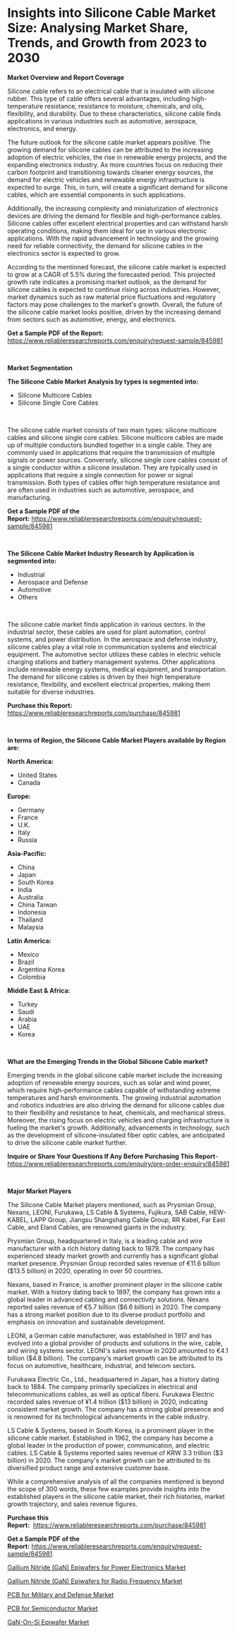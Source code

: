 <p><h1>Insights into Silicone Cable Market Size: Analysing Market Share, Trends, and Growth from 2023 to 2030</h1></p><p><strong>Market Overview and Report Coverage</strong></p>
<p><p>Silicone cable refers to an electrical cable that is insulated with silicone rubber. This type of cable offers several advantages, including high-temperature resistance, resistance to moisture, chemicals, and oils, flexibility, and durability. Due to these characteristics, silicone cable finds applications in various industries such as automotive, aerospace, electronics, and energy.</p><p>The future outlook for the silicone cable market appears positive. The growing demand for silicone cables can be attributed to the increasing adoption of electric vehicles, the rise in renewable energy projects, and the expanding electronics industry. As more countries focus on reducing their carbon footprint and transitioning towards cleaner energy sources, the demand for electric vehicles and renewable energy infrastructure is expected to surge. This, in turn, will create a significant demand for silicone cables, which are essential components in such applications.</p><p>Additionally, the increasing complexity and miniaturization of electronics devices are driving the demand for flexible and high-performance cables. Silicone cables offer excellent electrical properties and can withstand harsh operating conditions, making them ideal for use in various electronic applications. With the rapid advancement in technology and the growing need for reliable connectivity, the demand for silicone cables in the electronics sector is expected to grow.</p><p>According to the mentioned forecast, the silicone cable market is expected to grow at a CAGR of 5.5% during the forecasted period. This projected growth rate indicates a promising market outlook, as the demand for silicone cables is expected to continue rising across industries. However, market dynamics such as raw material price fluctuations and regulatory factors may pose challenges to the market's growth. Overall, the future of the silicone cable market looks positive, driven by the increasing demand from sectors such as automotive, energy, and electronics.</p></p>
<p><strong>Get a Sample PDF of the Report:</strong> <a href="https://www.reliableresearchreports.com/enquiry/request-sample/845981">https://www.reliableresearchreports.com/enquiry/request-sample/845981</a></p>
<p>&nbsp;</p>
<p><strong>Market Segmentation</strong></p>
<p><strong>The Silicone Cable Market Analysis by types is segmented into:</strong></p>
<p><ul><li>Silicone Multicore Cables</li><li>Silicone Single Core Cables</li></ul></p>
<p>&nbsp;</p>
<p><p>The silicone cable market consists of two main types: silicone multicore cables and silicone single core cables. Silicone multicore cables are made up of multiple conductors bundled together in a single cable. They are commonly used in applications that require the transmission of multiple signals or power sources. Conversely, silicone single core cables consist of a single conductor within a silicone insulation. They are typically used in applications that require a single connection for power or signal transmission. Both types of cables offer high temperature resistance and are often used in industries such as automotive, aerospace, and manufacturing.</p></p>
<p><strong>Get a Sample PDF of the Report:</strong>&nbsp;<a href="https://www.reliableresearchreports.com/enquiry/request-sample/845981">https://www.reliableresearchreports.com/enquiry/request-sample/845981</a></p>
<p>&nbsp;</p>
<p><strong>The Silicone Cable Market Industry Research by Application is segmented into:</strong></p>
<p><ul><li>Industrial</li><li>Aerospace and Defense</li><li>Automotive</li><li>Others</li></ul></p>
<p>&nbsp;</p>
<p><p>The silicone cable market finds application in various sectors. In the industrial sector, these cables are used for plant automation, control systems, and power distribution. In the aerospace and defense industry, silicone cables play a vital role in communication systems and electrical equipment. The automotive sector utilizes these cables in electric vehicle charging stations and battery management systems. Other applications include renewable energy systems, medical equipment, and transportation. The demand for silicone cables is driven by their high temperature resistance, flexibility, and excellent electrical properties, making them suitable for diverse industries.</p></p>
<p><strong>Purchase this Report:</strong>&nbsp; <a href="https://www.reliableresearchreports.com/purchase/845981">https://www.reliableresearchreports.com/purchase/845981</a></p>
<p>&nbsp;</p>
<p><strong>In terms of Region, the Silicone Cable Market Players available by Region are:</strong></p>
<p>
    <p> <strong> North America: </strong>
        <ul>
            <li>United States</li>
            <li>Canada</li>
        </ul>
        </p> 
    <p> <strong> Europe: </strong>
        <ul>
            <li>Germany</li>
            <li>France</li>
            <li>U.K.</li>
            <li>Italy</li>
            <li>Russia</li>
        </ul>
        </p> 
    <p> <strong> Asia-Pacific: </strong>
        <ul>
            <li>China</li>
            <li>Japan</li>
            <li>South Korea</li>
            <li>India</li>
            <li>Australia</li>
            <li>China Taiwan</li>
            <li>Indonesia</li>
            <li>Thailand</li>
            <li>Malaysia</li>
        </ul>
        </p> 
    <p> <strong> Latin America: </strong>
        <ul>
            <li>Mexico</li>
            <li>Brazil</li>
            <li>Argentina Korea</li>
            <li>Colombia</li>
        </ul>
        </p> 
    <p> <strong> Middle East & Africa: </strong>
        <ul>
            <li>Turkey</li>
            <li>Saudi</li>
            <li>Arabia</li>
            <li>UAE</li>
            <li>Korea</li>
        </ul>
    </p>
    </p>
<p>&nbsp;</p>
<p><strong>What are the Emerging Trends in the Global Silicone Cable market?</strong></p>
<p><p>Emerging trends in the global silicone cable market include the increasing adoption of renewable energy sources, such as solar and wind power, which require high-performance cables capable of withstanding extreme temperatures and harsh environments. The growing industrial automation and robotics industries are also driving the demand for silicone cables due to their flexibility and resistance to heat, chemicals, and mechanical stress. Moreover, the rising focus on electric vehicles and charging infrastructure is fueling the market's growth. Additionally, advancements in technology, such as the development of silicone-insulated fiber optic cables, are anticipated to drive the silicone cable market further.</p></p>
<p><strong>Inquire or Share Your Questions If Any Before Purchasing This Report</strong>- <a href="https://www.reliableresearchreports.com/enquiry/pre-order-enquiry/845981">https://www.reliableresearchreports.com/enquiry/pre-order-enquiry/845981</a></p>
<p>&nbsp;</p>
<p><strong>Major Market Players</strong></p>
<p><p>The Silicone Cable Market players mentioned, such as Prysmian Group, Nexans, LEONI, Furukawa, LS Cable & Systems, Fujikura, SAB Cable, HEW-KABEL, LAPP Group, Jiangsu Shangshang Cable Group, RR Kabel, Far East Cable, and Eland Cables, are renowned giants in the industry. </p><p>Prysmian Group, headquartered in Italy, is a leading cable and wire manufacturer with a rich history dating back to 1879. The company has experienced steady market growth and currently has a significant global market presence. Prysmian Group recorded sales revenue of €11.6 billion ($13.5 billion) in 2020, operating in over 50 countries.</p><p>Nexans, based in France, is another prominent player in the silicone cable market. With a history dating back to 1897, the company has grown into a global leader in advanced cabling and connectivity solutions. Nexans reported sales revenue of €5.7 billion ($6.6 billion) in 2020. The company has a strong market position due to its diverse product portfolio and emphasis on innovation and sustainable development.</p><p>LEONI, a German cable manufacturer, was established in 1917 and has evolved into a global provider of products and solutions in the wire, cable, and wiring systems sector. LEONI's sales revenue in 2020 amounted to €4.1 billion ($4.8 billion). The company's market growth can be attributed to its focus on automotive, healthcare, industrial, and telecom sectors.</p><p>Furukawa Electric Co., Ltd., headquartered in Japan, has a history dating back to 1884. The company primarily specializes in electrical and telecommunications cables, as well as optical fibers. Furukawa Electric recorded sales revenue of ¥1.4 trillion ($13 billion) in 2020, indicating consistent market growth. The company has a strong global presence and is renowned for its technological advancements in the cable industry.</p><p>LS Cable & Systems, based in South Korea, is a prominent player in the silicone cable market. Established in 1962, the company has become a global leader in the production of power, communication, and electric cables. LS Cable & Systems reported sales revenue of KRW 3.3 trillion ($3 billion) in 2020. The company's market growth can be attributed to its diversified product range and extensive customer base.</p><p>While a comprehensive analysis of all the companies mentioned is beyond the scope of 300 words, these few examples provide insights into the established players in the silicone cable market, their rich histories, market growth trajectory, and sales revenue figures.</p></p>
<p><strong>Purchase this Report:</strong>&nbsp;&nbsp;<a href="https://www.reliableresearchreports.com/purchase/845981">https://www.reliableresearchreports.com/purchase/845981</a></p>
<p></p>
<p><strong>Get a Sample PDF of the Report:</strong>&nbsp;<a href="https://www.reliableresearchreports.com/enquiry/request-sample/845981">https://www.reliableresearchreports.com/enquiry/request-sample/845981</a></p>
<p><p><a href="https://medium.com/@yjwzfixtb68151/gallium-nitride-gan-epiwafers-for-power-electronics-market-research-report-its-history-and-4e3611cc8803">Gallium Nitride (GaN) Epiwafers for Power Electronics Market</a></p><p><a href="https://medium.com/@adeafrashri2022/gallium-nitride-gan-epiwafers-for-radio-frequency-market-size-cagr-trends-2024-2030-faa1707a39be">Gallium Nitride (GaN) Epiwafers for Radio Frequency Market</a></p><p><a href="https://medium.com/@kyliemorgan1913/pcb-for-military-and-defense-market-the-key-to-successful-business-strategy-forecast-till-2030-0b3596aade88">PCB for Military and Defense Market</a></p><p><a href="https://medium.com/@kejsioni/pcb-for-semiconductor-market-size-market-outlook-and-market-forecast-2023-to-2030-8b60e7c8f6de">PCB for Semiconductor Market</a></p><p><a href="https://medium.com/@besaagolli28/gan-on-si-epiwafer-market-size-and-market-trends-complete-industry-overview-2023-to-2030-4fde90938c2d">GaN-On-Si Epiwafer Market</a></p></p>